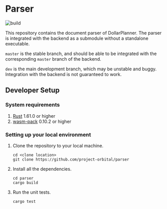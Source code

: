 # Parser
![build](https://github.com/github/docs/actions/workflows/rust.yml/badge.svg)

This repository contains the document parser of DollarPlanner. The parser is integrated with the backend as a submodule without a standalone executable.

`master` is the stable branch, and should be able to be integrated with the corresponding `master`
branch of the backend.

`dev` is the main development branch, which may be unstable and buggy.
Integration with the backend is not guaranteed to work.

## Developer Setup

### System requirements
1. [Rust](https://www.rust-lang.org/tools/install) 1.61.0 or higher
2. [wasm-pack](https://rustwasm.github.io/wasm-pack/installer/) 0.10.2 or higher

### Setting up your local environment
1. Clone the repository to your local machine.

    ```
    cd <clone location>
    git clone https://github.com/project-orbital/parser
    ```

2. Install all the dependencies.

    ```
    cd parser
    cargo build
    ```

3. Run the unit tests.

    ```
    cargo test
    ```
